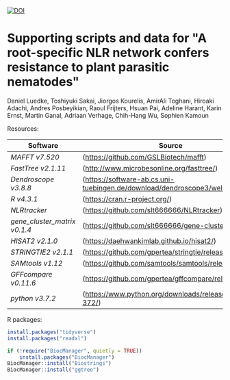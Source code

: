 [![DOI](https://img.shields.io/badge/bioRxiv-doi.org/10.1101/2023.12.14.571630-BE2634.svg)](https://doi.org/10.1101/2023.12.14.571630)

# Supporting scripts and data for "A root-specific NLR network confers resistance to plant parasitic nematodes"
Daniel Luedke, Toshiyuki Sakai, Jiorgos Kourelis, AmirAli Toghani, Hiroaki Adachi, Andres Posbeyikian, Raoul Frijters, Hsuan Pai, Adeline Harant, Karin Ernst, Martin Ganal, Adriaan Verhage, Chih-Hang Wu, Sophien Kamoun

Resources:

Software                            | Source
------------------------------------| ------------------------------------
*MAFFT v7.520*                      | (https://github.com/GSLBiotech/mafft)
*FastTree v2.1.11*                  | (http://www.microbesonline.org/fasttree/)
*Dendroscope v3.8.8*                | (https://software-ab.cs.uni-tuebingen.de/download/dendroscope3/welcome.html)
*R v4.3.1*                          | (https://cran.r-project.org/)
*NLRtracker*                        | (https://github.com/slt666666/NLRtracker)
*gene_cluster_matrix v0.1.4*        | (https://github.com/slt666666/gene-cluster-matrix)
*HISAT2 v2.1.0*                     | (https://daehwankimlab.github.io/hisat2/)
*STRINGTIE2 v2.1.1*                 | (https://github.com/gpertea/stringtie/releases)
*SAMtools v1.12*                    | (https://github.com/samtools/samtools/releases/)
*GFFcompare v0.11.6*                | (https://github.com/gpertea/gffcompare/releases)
*python v3.7.2*                     | (https://www.python.org/downloads/release/python-372/)

R packages:
```R
install.packages("tidyverse")
install.packages("readxl")

if (!require("BiocManager", quietly = TRUE))
    install.packages("BiocManager")
BiocManager::install("Biostrings")
BiocManager::install("ggtree")
```
